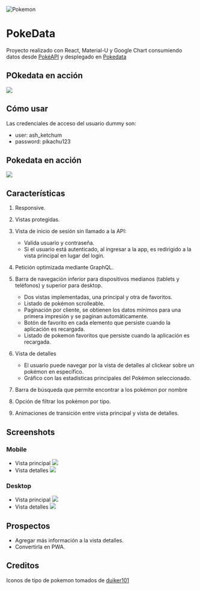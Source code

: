 ![Pokemon](https://styles.redditmedia.com/t5_lj07n/styles/communityIcon_vdx0xkv8mx811.png?width=256&s=94815983545aa907437e525afddf6430f8a1de1e) 

# PokeData

Proyecto realizado con React, Material-U y Google Chart consumiendo datos desde [PokéAPI](https://pokeapi.co/) y desplegado en [Pokedata](https://pokedata-react.herokuapp.com/)

## POkedata en acción 

![](pokedata.gif)

## Cómo usar

Las credenciales de acceso del usuario dummy son: 

- user: ash_ketchum
- password: pikachu123

## Pokedata en acción

![](https://i.imgur.com/6QgV463.gif)

## Características

1. Responsive.
2. Vistas protegidas.
3. Vista de inicio de sesión sin llamado a la API:
      - Valida usuario y contraseña.
      - Si el usuario está autenticado, al ingresar a la app, es redirigido a la vista principal en lugar del login.
4. Petición optimizada mediante GraphQL.
5. Barra de navegación inferior para dispositivos medianos (tablets y teléfonos) y superior para desktop.
      - Dos vistas implementadas, una principal y otra de favoritos.
      - Listado de pokémon scrolleable.
      - Paginación por cliente, se obtienen los datos mínimos para una primera impresión y se paginan automáticamente.
      - Botón de favorito en cada elemento que persiste cuando la aplicación es recargada. 
      - Listado de pokemon favoritos que persiste cuando la aplicación es recargada. 
  
6. Vista de detalles
      - El usuario puede navegar por la vista de detalles al clickear sobre un pokémon en específico.
      - Gráfico con las estadísticas principales del Pokémon seleccionado.
  
7. Barra de búsqueda que permite encontrar a los pokémon por nombre
8. Opción de filtrar los pokémon por tipo.
9. Animaciones de transición entre vista principal y vista de detalles. 

## Screenshots 

### Mobile

- Vista principal
![](https://i.imgur.com/y22tBAY.png)
- Vista detalles
![](https://i.imgur.com/PYsUWo2.png)

### Desktop

- Vista principal
![](https://i.imgur.com/uy9rDy5.jpg)
- Vista detalles
![](https://i.imgur.com/MlXgslS.png)


## Prospectos

- Agregar más información a la vista detalles.
- Convertirla en PWA.

## Creditos

Iconos de tipo de pokemon tomados de [duiker101](https://github.com/duiker101/pokemon-type-svg-icons)
